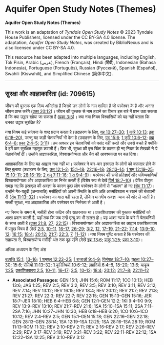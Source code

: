 # Aquifer Open Study Notes (Themes)

**Aquifer Open Study Notes (Themes)**

This work is an adaptation of *Tyndale Open Study Notes* © 2023 Tyndale House Publishers, licensed under the CC BY\-SA 4\.0 license. The adaptation, *Aquifer Open Study Notes*, was created by BiblioNexus and is also licensed under CC BY\-SA 4\.0\.

This resource has been adapted into multiple languages, including English, Tok Pisin, Arabic (عربي), French (Français), Hindi (हिंदी), Indonesian (Bahasa Indonesia), Portuguese (Português), Russian (Русский), Spanish (Español), Swahili (Kiswahili), and Simplified Chinese (简体中文).



--------------------------------

## सुरक्षा और आज्ञाकारिता (id: 709615)

जीवन की पुस्तक एक दिव्य अभिलेख है जिसमें उन लोगों के नाम शामिल हैं जो परमेश्वर के हैं और अनन्त जीवन प्राप्त करेंगे ([प्रका 20:12](https://ref.ly/Rev20:12))। जीवन की पुस्तक से नाम हटाने का विचार इस बारे में प्रश्न उठा सकता है कि क्या उद्धार खोया जा सकता है ([प्रका 3:5](https://ref.ly/Rev3:5))। क्या नया नियम विश्वासियों को यह नहीं बताता कि उनका उद्धार सुरक्षित है?

नया नियम कई सांत्वना के शब्द प्रदान करता है (उदाहरण के लिए, [यूह 10:27–30](https://ref.ly/John10:27-John10:30); [1 कुरि 10:13](https://ref.ly/1Cor10:13); [इब्रा 6:18–20](https://ref.ly/Heb6:18-Heb6:20)), परन्तु यह कड़ी चेतावनियाँ भी देता है (उदाहरण के लिए, [यूह 15:6](https://ref.ly/John15:6); [1 कुरि 10:6–12](https://ref.ly/1Cor10:6-1Cor10:12); [इब्रा 6:4–8](https://ref.ly/Heb6:4-Heb6:8); [प्रका 2:4–5](https://ref.ly/Rev2:4-Rev2:5); [3:11](https://ref.ly/Rev3:11))। हम अक्सर इन चेतावनियों को पसंद नहीं करते और उनसे बचते हैं क्योंकि वे हमें कम सुरक्षित महसूस कराती हैं। फिर भी, सुरक्षा की इस चिंता के कारण ही नए नियम के लेखकों ने ये चेतावनियाँ दीं। उन्होंने आज्ञाकारिता, विश्वासयोग्यता और धैर्य की आवश्यकता पर बल दिया।

आज्ञाकारिता के लिए यह आह्वान नया नहीं था। परमेश्वर ने बार\-बार इस्राएल के लोगों को वफ़ादार होने के लिए बुलाया (उदाहरण के लिए, [उत 12:1–2](https://ref.ly/Gen12:1-Gen12:2); [15:1–18](https://ref.ly/Gen15:1-Gen15:18); [22:16–18](https://ref.ly/Gen22:16-Gen22:18); [28:13–14](https://ref.ly/Gen28:13-Gen28:14); [1 शमू 12:19–25](https://ref.ly/1Sam12:19-1Sam12:25); [15:10–11](https://ref.ly/1Sam15:10-1Sam15:11); [28:16–19](https://ref.ly/1Sam28:16-1Sam28:19); [2 शमू 7:11–16](https://ref.ly/2Sam7:11-2Sam7:16); [1 रा 9:4–9](https://ref.ly/1Kgs9:4-1Kgs9:9))। परमेश्वर की सभी प्रतिज्ञाएँ और भविष्यवाणियाँ विश्वासयोग्यता और आज्ञाकारिता पर निर्भर करती हैं (विशेष रूप से देखें [यिर्म 18:7–10](https://ref.ly/Jer18:7-Jer18:10))। प्रेरित पौलुस समझ गए कि इस्राएल की अवज्ञा के कारण कुछ लोग परमेश्वर के लोगों से "अलग" हो गए ([रोम 11:17](https://ref.ly/Rom11:17))। उन्होंने गैर\-यहूदी (अन्यजाति) मसीहियों को अपनी स्थिति के प्रति अति आत्मविश्वास न रखने की चेतावनी दी ([रोम 11:13–32](https://ref.ly/Rom11:13-Rom11:32))। परमेश्वर का वादा वही रहता है, लेकिन मानवीय अवज्ञा न्याय की ओर ले जाती है। सच्ची सुरक्षा, नम्र आज्ञाकारिता और परमेश्‍वर पर निर्भरता से आती है।

नए नियम के समय में, मसीही होना कठिन और खतरनाक था। प्रकाशितवाक्य की पुस्तक मसीहियों को आशा प्रदान करती है, यहाँ तक कि जब उन्हें मृत्यु का भी खतरा हो। यह आशा न्याय के बारे में चेतावनियों के साथ आती है ([प्रका 21:8](https://ref.ly/Rev21:8), [27](https://ref.ly/Rev21:27); [22:15](https://ref.ly/Rev22:15))। विश्वासयोग्यता और आज्ञाकारिता का आह्वान प्रकाशितवाक्य में प्रमुख विषय हैं (देखें [2:5](https://ref.ly/Rev2:5), [10–11](https://ref.ly/Rev2:10-Rev2:11), [16–17](https://ref.ly/Rev2:16-Rev2:17), [26–29](https://ref.ly/Rev2:26-Rev2:29); [3:2](https://ref.ly/Rev3:2), [12](https://ref.ly/Rev3:12), [17–19](https://ref.ly/Rev3:17-Rev3:19), [21–22](https://ref.ly/Rev3:21-Rev3:22); [7:14](https://ref.ly/Rev7:14); [13:9–10](https://ref.ly/Rev13:9-Rev13:10), [12](https://ref.ly/Rev13:12); [16:15](https://ref.ly/Rev16:15); [18:4](https://ref.ly/Rev18:4); [20:12](https://ref.ly/Rev20:12); [21:7](https://ref.ly/Rev21:7); [22:3](https://ref.ly/Rev22:3), [7](https://ref.ly/Rev22:7), [11–12](https://ref.ly/Rev22:11-Rev22:12))। नया नियम पुष्टि करता है कि परमेश्वर की सहायता से, विश्वासयोग्य मसीही अंत तक दृढ़ रहेंगे (देखें [इब्रा 13:6](https://ref.ly/Heb13:6); [याकू 1:25](https://ref.ly/Jas1:25); [प्रका 3:10](https://ref.ly/Rev3:10))।

अधिक अध्ययन के लिए अंश

[उत्पत्ति 15:1](https://ref.ly/Gen15:1), [13–16](https://ref.ly/Gen15:13-Gen15:16); [1 शमूएल 12:22–25](https://ref.ly/1Sam12:22-1Sam12:25); [1 राजाओं 9:4–9](https://ref.ly/1Kgs9:4-1Kgs9:9); [यिर्मयाह 18:7–10](https://ref.ly/Jer18:7-Jer18:10); [यूहन्ना 10:27–30](https://ref.ly/John10:27-John10:30); [15:6](https://ref.ly/John15:6); [रोमियों 11:13–32](https://ref.ly/Rom11:13-Rom11:32); [1 कुरिन्थियों 10:6–12](https://ref.ly/1Cor10:6-1Cor10:12); [इब्रानियों 6:4–8](https://ref.ly/Heb6:4-Heb6:8), [18–20](https://ref.ly/Heb6:18-Heb6:20); [13:6](https://ref.ly/Heb13:6); [याकूब 1:25](https://ref.ly/Jas1:25); [प्रकाशितवाक्य 2:5](https://ref.ly/Rev2:5), [10–11](https://ref.ly/Rev2:10-Rev2:11), [16–17](https://ref.ly/Rev2:16-Rev2:17); [3:5](https://ref.ly/Rev3:5), [10–12](https://ref.ly/Rev3:10-Rev3:12); [18:4](https://ref.ly/Rev18:4); [20:12](https://ref.ly/Rev20:12); [21:7–8](https://ref.ly/Rev21:7-Rev21:8); [22:11–12](https://ref.ly/Rev22:11-Rev22:12)

* **Associated Passages:** GEN 15:1; JHN 15:6; ROM 11:17; 1CO 10:13; HEB 13:6; JAS 1:25; REV 2:5; REV 3:2; REV 3:5; REV 3:10; REV 3:11; REV 3:12; REV 7:14; REV 13:12; REV 16:15; REV 18:4; REV 20:12; REV 21:7; REV 21:8; REV 21:27; REV 22:3; REV 22:7; REV 22:15; GEN 15:13–GEN 15:16; JER 18:7–JER 18:10; HEB 6:4–HEB 6:8; GEN 12:1–GEN 12:2; 1KI 9:4–1KI 9:9; REV 13:9–REV 13:10; REV 21:7–REV 21:8; 1SA 15:10–1SA 15:11; 2SA 7:11–2SA 7:16; JHN 10:27–JHN 10:30; HEB 6:18–HEB 6:20; 1CO 10:6–1CO 10:12; REV 2:4–REV 2:5; GEN 15:1–GEN 15:18; GEN 22:16–GEN 22:18; GEN 28:13–GEN 28:14; 1SA 12:19–1SA 12:25; 1SA 28:16–1SA 28:19; ROM 11:13–ROM 11:32; REV 2:10–REV 2:11; REV 2:16–REV 2:17; REV 2:26–REV 2:29; REV 3:17–REV 3:19; REV 3:21–REV 3:22; REV 22:11–REV 22:12; 1SA 12:22–1SA 12:25; REV 3:10–REV 3:12

